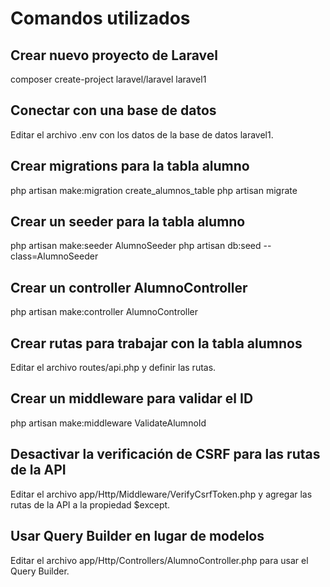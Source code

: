 # Comandos utilizados

## Crear nuevo proyecto de Laravel
composer create-project laravel/laravel laravel1

## Conectar con una base de datos
Editar el archivo .env con los datos de la base de datos laravel1.

## Crear migrations para la tabla alumno
php artisan make:migration create_alumnos_table
php artisan migrate

## Crear un seeder para la tabla alumno
php artisan make:seeder AlumnoSeeder
php artisan db:seed --class=AlumnoSeeder

## Crear un controller AlumnoController
php artisan make:controller AlumnoController

## Crear rutas para trabajar con la tabla alumnos
Editar el archivo routes/api.php y definir las rutas.

## Crear un middleware para validar el ID
php artisan make:middleware ValidateAlumnoId

## Desactivar la verificación de CSRF para las rutas de la API
Editar el archivo app/Http/Middleware/VerifyCsrfToken.php y agregar las rutas de la API a la propiedad $except.

## Usar Query Builder en lugar de modelos
Editar el archivo app/Http/Controllers/AlumnoController.php para usar el Query Builder.



